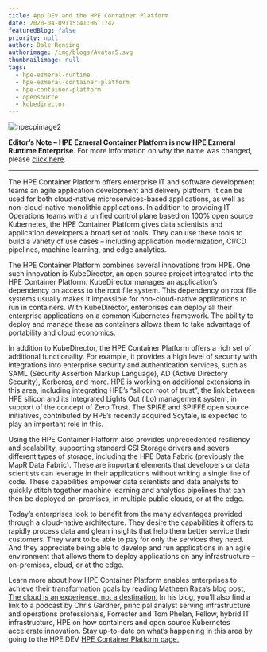 ```yaml
---
title: App DEV and the HPE Container Platform
date: 2020-04-09T15:41:06.174Z
featuredBlog: false
priority: null
author: Dale Rensing
authorimage: /img/blogs/Avatar5.svg
thumbnailimage: null
tags:
  - hpe-ezmeral-runtime
  - hpe-ezmeral-container-platform
  - hpe-container-platform
  - opensource
  - kubedirector
---
```

![hpecpimage2](https://hpe-developer-portal.s3.amazonaws.com/uploads/media/2020/3/hpecpimage2-1586446910822.jpg)

**Editor’s Note – HPE Ezmeral Container Platform is now HPE Ezmeral Runtime Enterprise**. For more information on why the name was changed, please [click here](https://community.hpe.com/t5/HPE-Ezmeral-Uncut/HPE-Ezmeral-Container-Platform-is-now-HPE-Ezmeral-Runtime/ba-p/7151720#.YW7nOxrMKM8).
 
- - -


The HPE Container Platform offers enterprise IT and software development teams an agile application development and delivery platform. It can be used for both cloud-native microservices-based applications, as well as non-cloud-native monolithic applications. In addition to providing IT Operations teams with a unified control plane based on 100% open source Kubernetes, the HPE Container Platform gives data scientists and application developers a broad set of tools. They can use these tools to build a variety of use cases – including application modernization, CI/CD pipelines, machine learning, and edge analytics.

The HPE Container Platform combines several innovations from HPE. One such innovation is KubeDirector, an open source project integrated into the HPE Container Platform. KubeDirector manages an application’s dependency on access to the root file system. This dependency on root file systems usually makes it impossible for non-cloud-native applications to run in containers. With KubeDirector, enterprises can deploy all their enterprise applications on a common Kubernetes framework. The ability to deploy and manage these as containers allows them to take advantage of portability and cloud economics. 

In addition to KubeDirector, the HPE Container Platform offers a rich set of additional functionality. For example, it provides a high level of security with integrations into enterprise security and authentication services, such as SAML (Security Assertion Markup Language), AD (Active Directory Security), Kerberos, and more. HPE is working on additional extensions in this area, including integrating HPE’s “silicon root of trust”, the link between HPE silicon and its Integrated Lights Out (iLo) management system, in support of the concept of Zero Trust. The SPIRE and SPIFFE open source initiatives, contributed by HPE’s recently acquired Scytale, is expected to play an important role in this.

Using the HPE Container Platform also provides unprecedented resiliency and scalability, supporting standard CSI Storage drivers and several different types of storage, including the HPE Data Fabric (previously the MapR Data Fabric). These are important elements that developers or data scientists can leverage in their applications without writing a single line of code. These capabilities empower data scientists and data analysts to quickly stitch together machine learning and analytics pipelines that can then be deployed on-premises, in multiple public clouds, or at the edge. 

Today’s enterprises look to benefit from the many advantages provided through a cloud-native architecture. They desire the capabilities it offers to rapidly process data and glean insights that help them better service their customers. They want to be able to pay for only the services they need. And they appreciate being able to develop and run applications in an agile environment that allows them to deploy applications on any infrastructure – on-premises, cloud, or at the edge. 

Learn more about how HPE Container Platform enables enterprises to achieve their transformation goals by reading Matheen Raza’s blog post, [The cloud is an experience, not a destination.](https://www.hpe.com/us/en/insights/articles/the-cloud-is-an-experience-not-a-destination-2002.html?sdfsdf) In his blog, you’ll also find a link to a podcast by Chris Gardner, principal analyst serving infrastructure and operations professionals, Forrester and Tom Phelan, Fellow, hybrid IT infrastructure, HPE on how containers and open source Kubernetes accelerate innovation. Stay up-to-date on what’s happening in this area by going to the HPE DEV [HPE Container Platform page.](https://developer.hpe.com/platform/hpe-container-platform/home)

